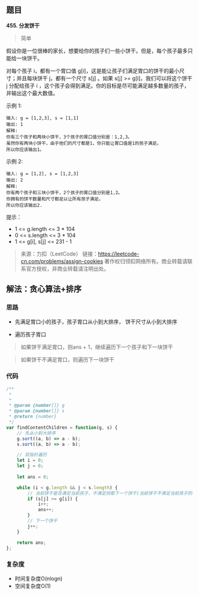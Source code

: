 ## 题目
**455. 分发饼干**
>简单

假设你是一位很棒的家长，想要给你的孩子们一些小饼干。但是，每个孩子最多只能给一块饼干。

对每个孩子 i，都有一个胃口值 g[i]，这是能让孩子们满足胃口的饼干的最小尺寸；并且每块饼干 j，都有一个尺寸 s[j] 。如果 s[j] >= g[i]，我们可以将这个饼干 j 分配给孩子 i ，这个孩子会得到满足。你的目标是尽可能满足越多数量的孩子，并输出这个最大数值。


示例 1:
```
输入: g = [1,2,3], s = [1,1]
输出: 1
解释: 
你有三个孩子和两块小饼干，3个孩子的胃口值分别是：1,2,3。
虽然你有两块小饼干，由于他们的尺寸都是1，你只能让胃口值是1的孩子满足。
所以你应该输出1。
```
示例 2:
```
输入: g = [1,2], s = [1,2,3]
输出: 2
解释: 
你有两个孩子和三块小饼干，2个孩子的胃口值分别是1,2。
你拥有的饼干数量和尺寸都足以让所有孩子满足。
所以你应该输出2.
```

提示：

* 1 <= g.length <= 3 * 104
* 0 <= s.length <= 3 * 104
* 1 <= g[i], s[j] <= 231 - 1


>来源：力扣（LeetCode）
链接：https://leetcode-cn.com/problems/assign-cookies
著作权归领扣网络所有。商业转载请联系官方授权，非商业转载请注明出处。

## 解法：贪心算法+排序
### 思路
* 先满足胃口小的孩子，孩子胃口从小到大排序， 饼干尺寸从小到大排序

* 遍历孩子胃口
>如果饼干满足胃口，则ans + 1，继续遍历下一个孩子和下一块饼干

>如果饼干不满足胃口，则遍历下一块饼干

### 代码
```js
/**
 * 
 *
 * @param {number[]} g
 * @param {number[]} s
 * @return {number}
 */
var findContentChildren = function(g, s) {
    // 先从小到大排序
    g.sort((a, b) => a - b);
    s.sort((a, b) => a - b);

    // 双指针遍历
    let i = 0;
    let j = 0;
    
    let ans = 0;

    while (i < g.length && j < s.length) {
        // 当前饼干是否满足当前孩子，不满足则取下一个饼干(当前饼干不满足当前孩子的话，当前饼干也一定不会满足后面的孩子)
        if (s[j] >= g[i]) {
            i++;
            ans++;
        }
        // 下一个饼干
        j++;
    }

    return ans;
};
```
### 复杂度
* 时间复杂度O(nlogn)
* 空间复杂度O(1)
